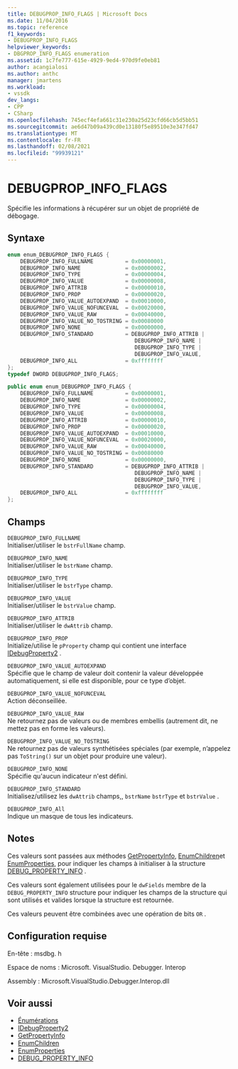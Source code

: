 ```yaml
---
title: DEBUGPROP_INFO_FLAGS | Microsoft Docs
ms.date: 11/04/2016
ms.topic: reference
f1_keywords:
- DEBUGPROP_INFO_FLAGS
helpviewer_keywords:
- DBGPROP_INFO_FLAGS enumeration
ms.assetid: 1c7fe777-615e-4929-9ed4-970d9fe0eb81
author: acangialosi
ms.author: anthc
manager: jmartens
ms.workload:
- vssdk
dev_langs:
- CPP
- CSharp
ms.openlocfilehash: 745ecf4efa661c31e230a25d23cfd66cb5d5bb51
ms.sourcegitcommit: ae6d47b09a439cd0e13180f5e89510e3e347fd47
ms.translationtype: MT
ms.contentlocale: fr-FR
ms.lasthandoff: 02/08/2021
ms.locfileid: "99939121"
---
```

# <a name="debugprop_info_flags"></a>DEBUGPROP_INFO_FLAGS
Spécifie les informations à récupérer sur un objet de propriété de débogage.

## <a name="syntax"></a>Syntaxe

```cpp
enum enum_DEBUGPROP_INFO_FLAGS {
    DEBUGPROP_INFO_FULLNAME          = 0x00000001,
    DEBUGPROP_INFO_NAME              = 0x00000002,
    DEBUGPROP_INFO_TYPE              = 0x00000004,
    DEBUGPROP_INFO_VALUE             = 0x00000008,
    DEBUGPROP_INFO_ATTRIB            = 0x00000010,
    DEBUGPROP_INFO_PROP              = 0x00000020,
    DEBUGPROP_INFO_VALUE_AUTOEXPAND  = 0x00010000,
    DEBUGPROP_INFO_VALUE_NOFUNCEVAL  = 0x00020000,
    DEBUGPROP_INFO_VALUE_RAW         = 0x00040000,
    DEBUGPROP_INFO_VALUE_NO_TOSTRING = 0x00080000
    DEBUGPROP_INFO_NONE              = 0x00000000,
    DEBUGPROP_INFO_STANDARD          = DEBUGPROP_INFO_ATTRIB |
                                        DEBUGPROP_INFO_NAME |
                                        DEBUGPROP_INFO_TYPE |
                                        DEBUGPROP_INFO_VALUE,
    DEBUGPROP_INFO_ALL               = 0xffffffff
};
typedef DWORD DEBUGPROP_INFO_FLAGS;
```

```csharp
public enum enum_DEBUGPROP_INFO_FLAGS {
    DEBUGPROP_INFO_FULLNAME          = 0x00000001,
    DEBUGPROP_INFO_NAME              = 0x00000002,
    DEBUGPROP_INFO_TYPE              = 0x00000004,
    DEBUGPROP_INFO_VALUE             = 0x00000008,
    DEBUGPROP_INFO_ATTRIB            = 0x00000010,
    DEBUGPROP_INFO_PROP              = 0x00000020,
    DEBUGPROP_INFO_VALUE_AUTOEXPAND  = 0x00010000,
    DEBUGPROP_INFO_VALUE_NOFUNCEVAL  = 0x00020000,
    DEBUGPROP_INFO_VALUE_RAW         = 0x00040000,
    DEBUGPROP_INFO_VALUE_NO_TOSTRING = 0x00080000
    DEBUGPROP_INFO_NONE              = 0x00000000,
    DEBUGPROP_INFO_STANDARD          = DEBUGPROP_INFO_ATTRIB |
                                        DEBUGPROP_INFO_NAME |
                                        DEBUGPROP_INFO_TYPE |
                                        DEBUGPROP_INFO_VALUE,
    DEBUGPROP_INFO_ALL               = 0xffffffff
};
```

## <a name="fields"></a>Champs
`DEBUGPROP_INFO_FULLNAME`\
Initialiser/utiliser le `bstrFullName` champ.

`DEBUGPROP_INFO_NAME`\
Initialiser/utiliser le `bstrName` champ.

`DEBUGPROP_INFO_TYPE`\
Initialiser/utiliser le `bstrType` champ.

`DEBUGPROP_INFO_VALUE`\
Initialiser/utiliser le `bstrValue` champ.

`DEBUGPROP_INFO_ATTRIB`\
Initialiser/utiliser le `dwAttrib` champ.

`DEBUGPROP_INFO_PROP`\
Initialize/utilise le `pProperty` champ qui contient une interface [IDebugProperty2](../../../extensibility/debugger/reference/idebugproperty2.md) .

`DEBUGPROP_INFO_VALUE_AUTOEXPAND`\
Spécifie que le champ de valeur doit contenir la valeur développée automatiquement, si elle est disponible, pour ce type d’objet.

`DEBUGPROP_INFO_VALUE_NOFUNCEVAL`\
Action déconseillée.

`DEBUGPROP_INFO_VALUE_RAW`\
Ne retournez pas de valeurs ou de membres embellis (autrement dit, ne mettez pas en forme les valeurs).

`DEBUGPROP_INFO_VALUE_NO_TOSTRING`\
Ne retournez pas de valeurs synthétisées spéciales (par exemple, n’appelez pas `ToString()` sur un objet pour produire une valeur).

`DEBUGPROP_INFO_NONE`\
Spécifie qu'aucun indicateur n'est défini.

`DEBUGPROP_INFO_STANDARD`\
Initialisez/utilisez les `dwAttrib` champs,, `bstrName` `bstrType` et `bstrValue` .

`DEBUGPROP_INFO_All`\
Indique un masque de tous les indicateurs.

## <a name="remarks"></a>Notes
Ces valeurs sont passées aux méthodes [GetPropertyInfo](../../../extensibility/debugger/reference/idebugproperty2-getpropertyinfo.md), [EnumChildren](../../../extensibility/debugger/reference/idebugproperty2-enumchildren.md)et [EnumProperties,](../../../extensibility/debugger/reference/idebugstackframe2-enumproperties.md) pour indiquer les champs à initialiser à la structure [DEBUG_PROPERTY_INFO](../../../extensibility/debugger/reference/debug-property-info.md) .

Ces valeurs sont également utilisées pour le `dwFields` membre de la `DEBUG_PROPERTY_INFO` structure pour indiquer les champs de la structure qui sont utilisés et valides lorsque la structure est retournée.

Ces valeurs peuvent être combinées avec une opération de bits `OR` .

## <a name="requirements"></a>Configuration requise
En-tête : msdbg. h

Espace de noms : Microsoft. VisualStudio. Debugger. Interop

Assembly : Microsoft.VisualStudio.Debugger.Interop.dll

## <a name="see-also"></a>Voir aussi
- [Énumérations](../../../extensibility/debugger/reference/enumerations-visual-studio-debugging.md)
- [IDebugProperty2](../../../extensibility/debugger/reference/idebugproperty2.md)
- [GetPropertyInfo](../../../extensibility/debugger/reference/idebugproperty2-getpropertyinfo.md)
- [EnumChildren](../../../extensibility/debugger/reference/idebugproperty2-enumchildren.md)
- [EnumProperties](../../../extensibility/debugger/reference/idebugstackframe2-enumproperties.md)
- [DEBUG_PROPERTY_INFO](../../../extensibility/debugger/reference/debug-property-info.md)
